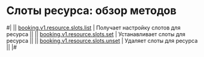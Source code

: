 # Слоты ресурса: обзор методов


#|
|| [booking.v1.resource.slots.list](./booking-v1-resource-slots-list.md) | Получает настройку слотов для ресурса ||
|| [booking.v1.resource.slots.set](./booking-v1-resource-slots-set.md) | Устанавливает слоты для ресурса ||
|| [booking.v1.resource.slots.unset](./booking-v1-resource-slots-unset.md) | Удаляет слоты для ресурса ||
|#
